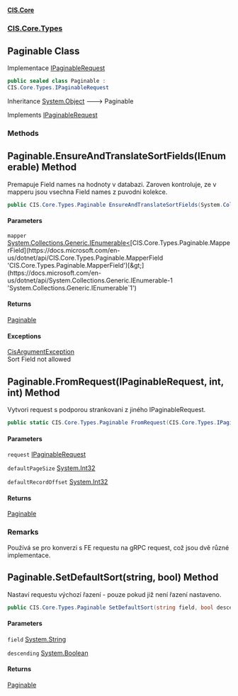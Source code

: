 #### [CIS.Core](index.md 'index')
### [CIS.Core.Types](CIS.Core.Types.md 'CIS.Core.Types')

## Paginable Class

Implementace [IPaginableRequest](CIS.Core.Types.IPaginableRequest.md 'CIS.Core.Types.IPaginableRequest')

```csharp
public sealed class Paginable :
CIS.Core.Types.IPaginableRequest
```

Inheritance [System.Object](https://docs.microsoft.com/en-us/dotnet/api/System.Object 'System.Object') &#129106; Paginable

Implements [IPaginableRequest](CIS.Core.Types.IPaginableRequest.md 'CIS.Core.Types.IPaginableRequest')
### Methods

<a name='CIS.Core.Types.Paginable.EnsureAndTranslateSortFields(System.Collections.Generic.IEnumerable_CIS.Core.Types.Paginable.MapperField_)'></a>

## Paginable.EnsureAndTranslateSortFields(IEnumerable<MapperField>) Method

Premapuje Field names na hodnoty v databazi. Zaroven kontroluje, ze v mapperu jsou vsechna Field names z puvodni kolekce.

```csharp
public CIS.Core.Types.Paginable EnsureAndTranslateSortFields(System.Collections.Generic.IEnumerable<CIS.Core.Types.Paginable.MapperField> mapper);
```
#### Parameters

<a name='CIS.Core.Types.Paginable.EnsureAndTranslateSortFields(System.Collections.Generic.IEnumerable_CIS.Core.Types.Paginable.MapperField_).mapper'></a>

`mapper` [System.Collections.Generic.IEnumerable&lt;](https://docs.microsoft.com/en-us/dotnet/api/System.Collections.Generic.IEnumerable-1 'System.Collections.Generic.IEnumerable`1')[CIS.Core.Types.Paginable.MapperField](https://docs.microsoft.com/en-us/dotnet/api/CIS.Core.Types.Paginable.MapperField 'CIS.Core.Types.Paginable.MapperField')[&gt;](https://docs.microsoft.com/en-us/dotnet/api/System.Collections.Generic.IEnumerable-1 'System.Collections.Generic.IEnumerable`1')

#### Returns
[Paginable](CIS.Core.Types.Paginable.md 'CIS.Core.Types.Paginable')

#### Exceptions

[CisArgumentException](CIS.Core.Exceptions.CisArgumentException.md 'CIS.Core.Exceptions.CisArgumentException')  
Sort Field not allowed

<a name='CIS.Core.Types.Paginable.FromRequest(CIS.Core.Types.IPaginableRequest,int,int)'></a>

## Paginable.FromRequest(IPaginableRequest, int, int) Method

Vytvori request s podporou strankovani z jiného IPaginableRequest.

```csharp
public static CIS.Core.Types.Paginable FromRequest(CIS.Core.Types.IPaginableRequest? request, int defaultPageSize=10, int defaultRecordOffset=0);
```
#### Parameters

<a name='CIS.Core.Types.Paginable.FromRequest(CIS.Core.Types.IPaginableRequest,int,int).request'></a>

`request` [IPaginableRequest](CIS.Core.Types.IPaginableRequest.md 'CIS.Core.Types.IPaginableRequest')

<a name='CIS.Core.Types.Paginable.FromRequest(CIS.Core.Types.IPaginableRequest,int,int).defaultPageSize'></a>

`defaultPageSize` [System.Int32](https://docs.microsoft.com/en-us/dotnet/api/System.Int32 'System.Int32')

<a name='CIS.Core.Types.Paginable.FromRequest(CIS.Core.Types.IPaginableRequest,int,int).defaultRecordOffset'></a>

`defaultRecordOffset` [System.Int32](https://docs.microsoft.com/en-us/dotnet/api/System.Int32 'System.Int32')

#### Returns
[Paginable](CIS.Core.Types.Paginable.md 'CIS.Core.Types.Paginable')

### Remarks
Používá se pro konverzi s FE requestu na gRPC request, což jsou dvě různé implementace.

<a name='CIS.Core.Types.Paginable.SetDefaultSort(string,bool)'></a>

## Paginable.SetDefaultSort(string, bool) Method

Nastaví requestu výchozí řazení - pouze pokud již není řazení nastaveno.

```csharp
public CIS.Core.Types.Paginable SetDefaultSort(string field, bool descending);
```
#### Parameters

<a name='CIS.Core.Types.Paginable.SetDefaultSort(string,bool).field'></a>

`field` [System.String](https://docs.microsoft.com/en-us/dotnet/api/System.String 'System.String')

<a name='CIS.Core.Types.Paginable.SetDefaultSort(string,bool).descending'></a>

`descending` [System.Boolean](https://docs.microsoft.com/en-us/dotnet/api/System.Boolean 'System.Boolean')

#### Returns
[Paginable](CIS.Core.Types.Paginable.md 'CIS.Core.Types.Paginable')